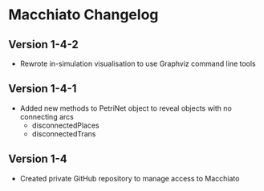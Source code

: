# Macchiato Changelog

## Version 1-4-2

* Rewrote in-simulation visualisation to use Graphviz command line tools

## Version 1-4-1

* Added new methods to PetriNet object to reveal objects with no connecting arcs
  * disconnectedPlaces 
  * disconnectedTrans

## Version 1-4

* Created private GitHub repository to manage access to Macchiato